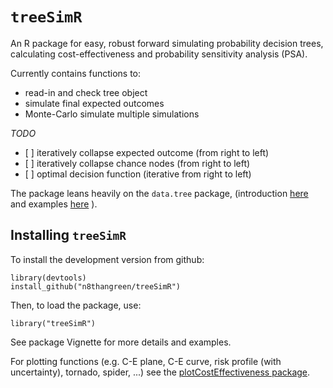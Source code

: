 `treeSimR`
==========

An R package for easy, robust forward simulating probability decision
trees, calculating cost-effectiveness and probability sensitivity
analysis (PSA).

Currently contains functions to:

-   read-in and check tree object
-   simulate final expected outcomes
-   Monte-Carlo simulate multiple simulations

*TODO*

-   \[ \] iteratively collapse expected outcome (from right to left)
-   \[ \] iteratively collapse chance nodes (from right to left)
-   \[ \] optimal decision function (iterative from right to left)

The package leans heavily on the `data.tree` package, (introduction
[here](https://cran.r-project.org/web/packages/data.tree/vignettes/data.tree.html)
and examples
[here](https://cran.r-project.org/web/packages/data.tree/vignettes/applications.html)
).

Installing `treeSimR`
---------------------

To install the development version from github:

    library(devtools)
    install_github("n8thangreen/treeSimR")

Then, to load the package, use:

    library("treeSimR")

See package Vignette for more details and examples.

For plotting functions (e.g. C-E plane, C-E curve, risk profile (with
uncertainty), tornado, spider, ...) see the [plotCostEffectiveness
package](https://github.com/n8thangreen/plotCostEffectiveness).
